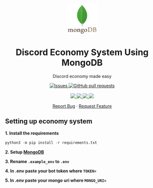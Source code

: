 <p align="center">
    <img width="100px" src="data/images/logo.png" />
</p>

<h1 align="center">
    Discord Economy System Using MongoDB
</h1>

<p align="center">
    Discord economy made easy
</p>

</p>
<p align="center">
    <a href="https://github.com/dolsity/Discord-Economy-Bot/issues">
        <img alt="Issues" src="https://img.shields.io/github/issues/dolsity/Discord-Economy-Bot?color=0088ff" />
    </a>
<a href="https://github.com/dolsity/Discord-Economy-Bot/pulls">
    <img alt="GitHub pull requests" src="https://img.shields.io/github/issues-pr/dolsity/Discord-Economy-Bot?color=0088ff" />
</a>
<br />
<br />
<a href="https://discord.com">
    <img src="https://img.shields.io/badge/Platform%20-Discord%20%E2%86%92-gray.svg?colorA=5865F2&colorB=4552d9&style=for-the-badge"/>
</a>
<a href="https://www.python.org/downloads/release/python-3101/">
    <img src="https://img.shields.io/badge/Python%20-v3.10.1%20%E2%86%92-gray.svg?colorA=Ffd43b&colorB=306998&style=for-the-badge"/>
</a>
 <a href="https://docs.nextcord.dev/en/stable/">
    <img src="https://img.shields.io/badge/Library%20-Nextcord%20%E2%86%92-gray.svg?colorA=eed142&colorB=fed142&style=for-the-badge"/>
</a>
<a href="https://www.mongodb.com">
    <img src="https://img.shields.io/badge/Database%20-MongoDB%20%E2%86%92-gray.svg?colorA=10821b&colorB=065e0f&style=for-the-badge"/>
</p>

<p align="center">
    <a href="https://github.com/dolsity/Discord-Economy-Bot/issues/new/choose">Report Bug</a>
    ·
    <a href="https://github.com/dolsity/Discord-Economy-Bot/issues/new/choose">Request Feature</a>
</p>

<h2>Setting up economy system</h2>

**<p>1. Install the requirements</p>**

```python
python3 -m pip install -r requirements.txt
```
**<p>2. Setup <a href="https://www.mongodb.com">MongoDB</a></p>**
**<p>3. Rename `.example_env` to `.env`</p>**
**<p>4. In .env paste your bot token where `TOKEN=`</p>**
**<p>5. In .env paste your mongo uri where `MONGO_URI=`</p>**